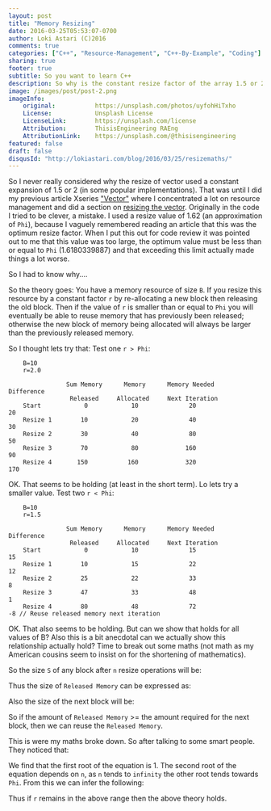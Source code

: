 ```yaml
---
layout: post
title: "Memory Resizing"
date: 2016-03-25T05:53:07-0700
author: Loki Astari (C)2016
comments: true
categories: ["C++", "Resource-Management", "C++-By-Example", "Coding"]
sharing: true
footer: true
subtitle: So you want to learn C++
description: So why is the constant resize factor of the array 1.5 or 2?
image: /images/post/post-2.png
imageInfo:
    original:           https://unsplash.com/photos/uyfohHiTxho
    License:            Unsplash License
    LicenseLink:        https://unsplash.com/license
    Attribution:        ThisisEngineering RAEng
    AttributionLink:    https://unsplash.com/@thisisengineering
featured: false
draft: false
disqusId: "http://lokiastari.com/blog/2016/03/25/resizemaths/"
---
```


So I never really considered why the resize of vector used a constant expansion of 1.5 or 2 (in some popular implementations). That was until I did my previous article Xseries ["Vector"]({{config.site}}/blog/2016/02/27/vector/) where I concentrated a lot on resource management and did a section on [resizing the vector]({{config.site}}/blog/2016/03/12/vector-resize/). Originally in the code I tried to be clever, a mistake. I used a resize value of 1.62 (an approximation of `Phi`), because I vaguely remembered reading an article that this was the optimum resize factor. When I put this out for code review it was pointed out to me that this value was too large, the optimum value must be less than or equal to `Phi` (1.6180339887) and that exceeding this limit actually made things a lot worse.

So I had to know why....

So the theory goes: You have a memory resource of size `B`. If you resize this resource by a constant factor `r` by re-allocating a new block then releasing the old block. Then if the value of `r` is smaller than or equal to `Phi` you will eventually be able to reuse memory that has previously been released; otherwise the new block of memory being allocated will always be larger than the previously released memory.

So I thought lets try that:
Test one `r > Phi`:

```
    B=10
    r=2.0

                Sum Memory      Memory      Memory Needed       Difference
                 Released     Allocated     Next Iteration
    Start            0            10              20                 20
    Resize 1        10            20              40                 30
    Resize 2        30            40              80                 50
    Resize 3        70            80             160                 90
    Resize 4       150           160             320                170
```

OK. That seems to be holding (at least in the short term). Lo lets try a smaller value.
Test two `r < Phi`:

```
    B=10
    r=1.5

                Sum Memory      Memory      Memory Needed       Difference
                 Released     Allocated     Next Iteration
    Start            0            10              15                 15
    Resize 1        10            15              22                 12
    Resize 2        25            22              33                  8
    Resize 3        47            33              48                  1
    Resize 4        80            48              72                 -8 // Reuse released memory next iteration
```

OK. That also seems to be holding. But can we show that holds for all values of B? Also this is a bit anecdotal can we actually show this relationship actually hold? Time to break out some maths (not math as my American cousins seem to insist on for the shortening of mathematics).


So the size `S` of any block after `n` resize operations will be:

<MathJaxContext>
<ThorMath content="S   = Br^n" />

Thus the size of `Released Memory` can be expressed as:

<ThorMath content="\sum_&#123;k=0&#125;^&#123;n-1&#125;\ Br^k" />

Also the size of the next block will be:

<ThorMath content="Br^&#123;n+1&#125;" />

So if the amount of `Released Memory` >= the amount required for the next block, then we can reuse the `Released Memory`.

<ThorMath content="\sum_&#123;k=0&#125;^&#123;n-1&#125;\ Br^k &gt;= Br^&#123;n+1&#125;" />

<ThorMath content="B \sum_&#123;k=0&#125;^&#123;n-1&#125;\ r^k &gt;= Br^&#123;n+1&#125;" />

<ThorMath content="\sum_&#123;k=0&#125;^&#123;n-1&#125;\ r^k &gt;= r^&#123;n+1&#125;" />

<ThorMath content="&#123;1-r^&#123;(n-1)+1&#125;\over1-r&#125; &gt;= r^&#123;n+1&#125;" />

<ThorMath content="&#123;1-r^n\over1-r&#125; &gt;= r^&#123;n+1&#125;" />

<ThorMath content="1-r^n &gt;= r^&#123;n+1&#125; (1-r)" />

<ThorMath content="1-r^n &gt;= r^&#123;n+1&#125; - r^&#123;n+2&#125;" />

<ThorMath content="1 + r^&#123;n+2&#125; - r^&#123;n+1&#125; - r^n &gt;= 0" />

<ThorMath content="1 + r^n (r^2 - r - 1) &gt;= 0" />

This is were my maths broke down. So after talking to some smart people. They noticed that:

<ThorMath content="\sqrt&#123;(r^2 - r - 1)&#125; . when . r = \Phi" />

We find that the first root of the equation is 1. The second root of the equation depends on `n`, as `n` tends to `infinity` the other root tends towards `Phi`. From this we can infer the following:

<ThorMath content="1 < r < = \Phi" />
</MathJaxContext>

Thus if `r` remains in the above range then the above theory holds.

